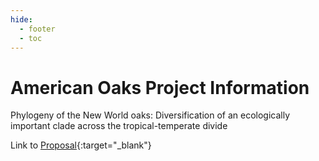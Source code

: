 ```yaml
---
hide:
  - footer
  - toc
---
```


# American Oaks Project Information
Phylogeny of the New World oaks: Diversification of an ecologically important clade across the tropical-temperate divide

Link to [Proposal](https://drive.google.com/file/d/1Rg5Ty2R6aFBi-jOYPY9ZaQMQpXufz7yx/view?usp=sharing){:target="\_blank"}
